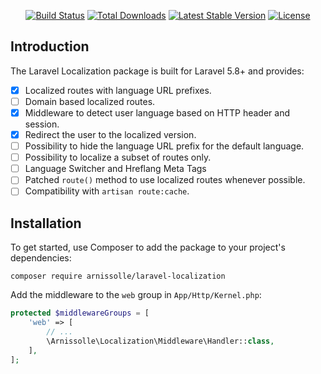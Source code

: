 <p align="center">
<a href="https://travis-ci.org/arnissolle/laravel-localization"><img src="https://travis-ci.org/arnissolle/laravel-localization.svg" alt="Build Status"></a>
<a href="https://packagist.org/packages/arnissolle/laravel-localization"><img src="https://poser.pugx.org/arnissolle/laravel-localization/d/total.svg" alt="Total Downloads"></a>
<a href="https://packagist.org/packages/arnissolle/laravel-localization"><img src="https://poser.pugx.org/arnissolle/laravel-localization/v/stable.svg" alt="Latest Stable Version"></a>
<a href="https://packagist.org/packages/arnissolle/laravel-localization"><img src="https://poser.pugx.org/arnissolle/laravel-localization/license.svg" alt="License"></a>
</p>

## Introduction

The Laravel Localization package is built for Laravel 5.8+ and provides: 

- [x] Localized routes with language URL prefixes.
- [ ] Domain based localized routes.
- [x] Middleware to detect user language based on HTTP header and session. 
- [x] Redirect the user to the localized version.
- [ ] Possibility to hide the language URL prefix for the default language.
- [ ] Possibility to localize a subset of routes only.
- [ ] Language Switcher and Hreflang Meta Tags
- [ ] Patched `route()` method to use localized routes whenever possible.
- [ ] Compatibility with `artisan route:cache`.

## Installation

To get started, use Composer to add the package to your project's dependencies:
```
composer require arnissolle/laravel-localization
```

Add the middleware to the `web` group in `App/Http/Kernel.php`:
```php
protected $middlewareGroups = [
    'web' => [
        // ...
        \Arnissolle\Localization\Middleware\Handler::class,
    ],
];
```
